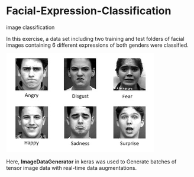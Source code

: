 # Facial-Expression-Classification
image classification

In this exercise, a data set including two training and test folders of facial images containing 6 different expressions of both genders were classified.

<img alt='diffrent facial groups' src='https://github.com/zahrasa/Facial-Expression-Classification/blob/main/face.JPG' width='400px'>

Here, <b>ImageDataGenerator</b> in keras was used to Generate batches of tensor image data with real-time data augmentations.
